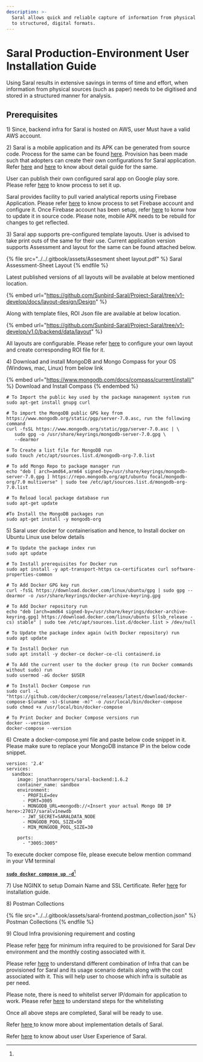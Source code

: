 ```yaml
---
description: >-
  Saral allows quick and reliable capture of information from physical formats
  to structured, digital formats.
---
```


# Saral Production-Environment User Installation Guide

Using Saral results in extensive savings in terms of time and effort, when information from physical sources (such as paper) needs to be digitised and stored in a structured manner for analysis.

## Prerequisites

1\) Since, backend infra for Saral is hosted on AWS, user Must have a valid AWS account.

2\) Saral is a mobile application and its APK can be generated from source code. Process for the same can be found [here](https://saral.sunbird.org/use/generating-apk-from-source-code). Provision has been made such that adopters can create their own configurations for Saral application. Refer [here](https://saral.sunbird.org/use/update-base\_url-apkurl-in-apk) and [here](https://saral.sunbird.org/use/generate-aab-app-bundle-from-source-code) to know about detail guide for the same.&#x20;

User can publish their own configured saral app on Google play sore. Please refer [here](https://saral.sunbird.org/use/google-play-store-app-publish-recommendations) to know process to set it up.

Saral provides facility to pull varied analytical reports using Firebase Application. Please refer [here](https://saral.sunbird.org/use/firebase-setup-for-tflite-model-deployment) to know process to set Firebase account and configure it. Once Firebase account has been setup, refer [here](https://saral.sunbird.org/use/firebase-setup-for-saral-app-telemetry) to konw how to update it in source code. Please note, mobile APK needs to be rebuild for changes to get reflected.

3\) Saral app supports pre-configured template layouts. User is advised to take print outs of the same for their use. Current application version supports Assessment and layout for the same can be found attached below.&#x20;

{% file src="../../.gitbook/assets/Assesment sheet layout.pdf" %}
Saral Assessment-Sheet Layout
{% endfile %}

Latest published versions of all layouts will be available at below mentioned location.

{% embed url="https://github.com/Sunbird-Saral/Project-Saral/tree/v1-develop/docs/layout-design/Design" %}

Along with template files, ROI Json file are available at below location.

{% embed url="https://github.com/Sunbird-Saral/Project-Saral/tree/v1-develop/v1.0/backend/data/layout" %}

All layouts are configurable. Please refer [here](https://saral.sunbird.org/use/layout-configuration) to configure your own layout and create corresponding ROI file for it.

4\) Download and install MongoDB and Mongo Compass for your OS (Windows, mac, Linux) from below link&#x20;

{% embed url="https://www.mongodb.com/docs/compass/current/install/" %}
Download and Install Compass
{% endembed %}

```
# To Import the public key used by the package management system run 
sudo apt-get install gnupg curl

# To import the MongoDB public GPG key from https://www.mongodb.org/static/pgp/server-7.0.asc, run the following command
curl -fsSL https://www.mongodb.org/static/pgp/server-7.0.asc | \
   sudo gpg -o /usr/share/keyrings/mongodb-server-7.0.gpg \
   --dearmor
   
# To Create a list file for MongoDB run  
sudo touch /etc/apt/sources.list.d/mongodb-org-7.0.list

# To add Mongo Repo to package manager run 
echo "deb [ arch=amd64,arm64 signed-by=/usr/share/keyrings/mongodb-server-7.0.gpg ] https://repo.mongodb.org/apt/ubuntu focal/mongodb-org/7.0 multiverse" | sudo tee /etc/apt/sources.list.d/mongodb-org-7.0.list

# To Reload local package database run
sudo apt-get update

#To Install the MongoDB packages run
sudo apt-get install -y mongodb-org
```

5\) Saral user docker for containerisation and hence, to Install docker on Ubuntu Linux use below details

```
# To Update the package index run
sudo apt update

# To Install prerequisites for Docker run
sudo apt install -y apt-transport-https ca-certificates curl software-properties-common

# To Add Docker GPG key run
curl -fsSL https://download.docker.com/linux/ubuntu/gpg | sudo gpg --dearmor -o /usr/share/keyrings/docker-archive-keyring.gpg

# To Add Docker repository run
echo "deb [arch=amd64 signed-by=/usr/share/keyrings/docker-archive-keyring.gpg] https://download.docker.com/linux/ubuntu $(lsb_release -cs) stable" | sudo tee /etc/apt/sources.list.d/docker.list > /dev/null

# To Update the package index again (with Docker repository) run
sudo apt update

# To Install Docker run
sudo apt install -y docker-ce docker-ce-cli containerd.io

# To Add the current user to the docker group (to run Docker commands without sudo) run
sudo usermod -aG docker $USER

# To Install Docker Compose run
sudo curl -L "https://github.com/docker/compose/releases/latest/download/docker-compose-$(uname -s)-$(uname -m)" -o /usr/local/bin/docker-compose
sudo chmod +x /usr/local/bin/docker-compose

# To Print Docker and Docker Compose versions run
docker --version
docker-compose --version
```

6\) Create a docker-compose.yml file and paste below code snippet in it. Please make sure to replace your MongoDB instance IP in the below code snippet.

```
version: '2.4'
services:
  sandbox:
    image: jonathanrogers/saral-backend:1.6.2
    container_name: sandbox
    environment:
      - PROFILE=dev
      - PORT=3005
      - MONGODB_URL=mongodb://<Insert your actual Mongo DB IP here>:27017/saralv1newdb
      - JWT_SECRET=SARALDATA_NODE
      - MONGODB_POOL_SIZE=50
      - MIN_MONGODB_POOL_SIZE=30

    ports:
      - "3005:3005"
```

To execute docker compose file, please execute below mention command in your VM terminal

[**`sudo docker compose up -d`**](#user-content-fn-1)[^1]

7\) Use NGINX to setup Domain Name and SSL Certificate. Refer [here](https://docs.google.com/document/d/1Rz2nhyc\_8oy56fwVHTO18ZbBT2Tss-ii8SbvqeNFiEY/edit?usp=sharing) for installation guide.

8\) Postman Collections

{% file src="../../.gitbook/assets/saral-frontend.postman_collection.json" %}
Postman Collections
{% endfile %}

9\) Cloud Infra provisioning requirement and costing

Please refer [here](https://saral.sunbird.org/saral-easy-installer/reference-documents/saral-infra-requirements-and-associated-cost) for minimum infra required to be provisioned for Saral Dev environment and the monthly costing associated with it.

Please refer [here](https://saral.sunbird.org/saral-easy-installer/reference-documents/saral-infra-cost-benefit-analysis) to understand different combination of Infra that can be provisioned for Saral and its usage scenario details along with the cost associated with it. This will help user to choose which infra is suitable as per need.

Please note, there is need to whitelist server IP/domain for application to work. Please refer [here](https://docs.google.com/document/d/1pLTSwwak-u9CGl1IMyFbeFmgHH69kG\_e/edit#heading=h.3znysh7) to understand steps for the whitelisting

Once all above steps are completed, Saral will be ready to use.

Refer [here](https://saral.sunbird.org/saral-implementation-manual)[ ](https://saral.sunbird.org/step-by-step-guide-to-use-saral)to know more about implementation details of Saral.

Refer [here](https://saral.sunbird.org/step-by-step-guide-to-use-saral) to know about user User Experience of Saral.

[^1]: 
